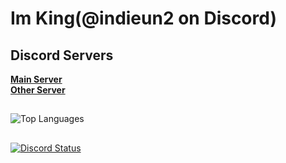 # Im King(@indieun2 on Discord)  
  
## Discord Servers  
[**Main Server**](https://discord.gg/bwVryfn8XP)  
[**Other Server**](https://discord.gg/skNbN4PU8Z)  

##  
![Top Languages](https://github-readme-stats.vercel.app/api/top-langs/?username=altf4brocmon&layout=compact&theme=radical)
##  
[![Discord Status](https://img.shields.io/endpoint?url=https://lanyard.cnrad.dev/api/1265476952639148218&logo=discord&logoColor=white&style=for-the-badge)](https://discord.com/users/1265476952639148218)
